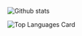 ![Github stats](https://github-readme-stats.vercel.app/api?username=Vinicius-MAfonso&theme=highcontrast&show_icons=true&count_private=true)

![Top Languages Card](https://github-readme-stats.vercel.app/api/top-langs/?username=Vinicius-MAfonso&layout=compact)
